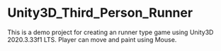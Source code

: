 # Unity3D_Third_Person_Runner
This is a demo project for creating an runner type game using Unity3D 2020.3.33f1 LTS.
Player can move and paint using Mouse.
